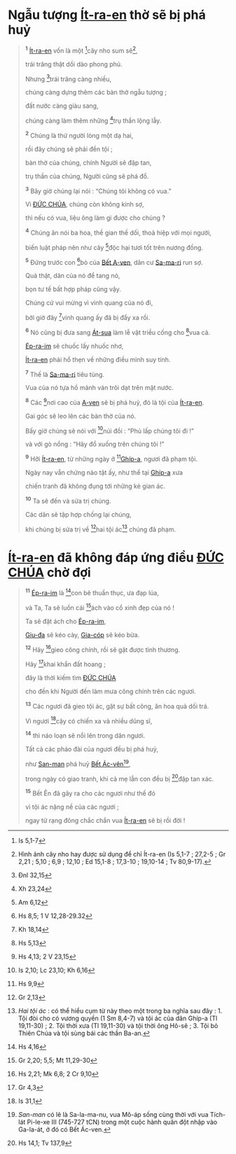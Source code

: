 # Ngẫu tượng [Ít-ra-en]() thờ sẽ bị phá huỷ

> <sup><b>1</b></sup> [Ít-ra-en]() vốn là một [^1@-0a2376c2-6322-460d-b2e7-69140a123e45]cây nho sum sê[^1-0a2376c2-6322-460d-b2e7-69140a123e45],
>
> trái trăng thật dồi dào phong phú.
>
> Nhưng [^2@-0a2376c2-6322-460d-b2e7-69140a123e45]trái trăng càng nhiều,
>
> chúng càng dựng thêm các bàn thờ ngẫu tượng ;
>
> đất nước càng giàu sang,
>
> chúng càng làm thêm những [^3@-0a2376c2-6322-460d-b2e7-69140a123e45]trụ thần lộng lẫy.
>
> <sup><b>2</b></sup> Chúng là thứ người lòng một dạ hai,
>
> rồi đây chúng sẽ phải đền tội ;
>
> bàn thờ của chúng, chính Người sẽ đập tan,
>
> trụ thần của chúng, Người cũng sẽ phá đổ.
>
> <sup><b>3</b></sup> Bây giờ chúng lại nói : “Chúng tôi không có vua.”
>
> Vì [ĐỨC CHÚA](), chúng còn không kính sợ,
>
> thì nếu có vua, liệu ông làm gì được cho chúng ?
>
> <sup><b>4</b></sup> Chúng ăn nói ba hoa, thề gian thề dối, thoả hiệp với mọi người,
>
> biến luật pháp nên như cây [^4@-0a2376c2-6322-460d-b2e7-69140a123e45]độc hại tươi tốt trên nương đồng.
>
> <sup><b>5</b></sup> Đứng trước con [^5@-0a2376c2-6322-460d-b2e7-69140a123e45]bò của [Bết A-ven](), dân cư [Sa-ma-ri]() run sợ.
>
> Quả thật, dân của nó để tang nó,
>
> bọn tư tế bất hợp pháp cũng vậy.
>
> Chúng cứ vui mừng vì vinh quang của nó đi,
>
> bởi giờ đây [^6@-0a2376c2-6322-460d-b2e7-69140a123e45]vinh quang ấy đã bị đẩy xa rồi.
>
> <sup><b>6</b></sup> Nó cũng bị đưa sang [Át-sua]() làm lễ vật triều cống cho [^7@-0a2376c2-6322-460d-b2e7-69140a123e45]vua cả.
>
> [Ép-ra-im]() sẽ chuốc lấy nhuốc nhơ,
>
> [Ít-ra-en]() phải hổ thẹn về những điều mình suy tính.
>
> <sup><b>7</b></sup> Thế là [Sa-ma-ri]() tiêu tùng.
>
> Vua của nó tựa hồ mảnh ván trôi dạt trên mặt nước.
>
> <sup><b>8</b></sup> Các [^8@-0a2376c2-6322-460d-b2e7-69140a123e45]nơi cao của [A-ven]() sẽ bị phá huỷ, đó là tội của [Ít-ra-en]().
>
> Gai góc sẽ leo lên các bàn thờ của nó.
>
> Bấy giờ chúng sẽ nói với [^9@-0a2376c2-6322-460d-b2e7-69140a123e45]núi đồi : “Phủ lấp chúng tôi đi !”
>
> và với gò nổng : “Hãy đổ xuống trên chúng tôi !”
>
> <sup><b>9</b></sup> Hỡi [Ít-ra-en](), từ những ngày ở [^10@-0a2376c2-6322-460d-b2e7-69140a123e45][Ghíp-a](), ngươi đã phạm tội.
>
> Ngày nay vẫn chứng nào tật ấy, như thể tại [Ghíp-a]() xưa
>
> chiến tranh đã không đụng tới những kẻ gian ác.
>
> <sup><b>10</b></sup> Ta sẽ đến và sửa trị chúng.
>
> Các dân sẽ tập hợp chống lại chúng,
>
> khi chúng bị sửa trị về [^11@-0a2376c2-6322-460d-b2e7-69140a123e45]hai tội ác[^2-0a2376c2-6322-460d-b2e7-69140a123e45] chúng đã phạm.

# [Ít-ra-en]() đã không đáp ứng điều [ĐỨC CHÚA]() chờ đợi

> <sup><b>11</b></sup> [Ép-ra-im]() là [^12@-0a2376c2-6322-460d-b2e7-69140a123e45]con bê thuần thục, ưa đạp lúa,
>
> và Ta, Ta sẽ luồn cái [^13@-0a2376c2-6322-460d-b2e7-69140a123e45]ách vào cổ xinh đẹp của nó !
>
> Ta sẽ đặt ách cho [Ép-ra-im](),
>
> [Giu-đa]() sẽ kéo cày, [Gia-cóp]() sẽ kéo bừa.
>
> <sup><b>12</b></sup> Hãy [^14@-0a2376c2-6322-460d-b2e7-69140a123e45]gieo công chính, rồi sẽ gặt được tình thương.
>
> Hãy [^15@-0a2376c2-6322-460d-b2e7-69140a123e45]khai khẩn đất hoang ;
>
> đây là thời kiếm tìm [ĐỨC CHÚA]()
>
> cho đến khi Người đến làm mưa công chính trên các ngươi.
>
> <sup><b>13</b></sup> Các ngươi đã gieo tội ác, gặt sự bất công, ăn hoa quả dối trá.
>
> Vì ngươi [^16@-0a2376c2-6322-460d-b2e7-69140a123e45]cậy có chiến xa và nhiều dũng sĩ,
>
> <sup><b>14</b></sup> thì náo loạn sẽ nổi lên trong dân ngươi.
>
> Tất cả các pháo đài của ngươi đều bị phá huỷ,
>
> như [San-man]() phá huỷ [Bết Ác-vên]()[^3-0a2376c2-6322-460d-b2e7-69140a123e45],
>
> trong ngày có giao tranh, khi cả mẹ lẫn con đều bị [^17@-0a2376c2-6322-460d-b2e7-69140a123e45]đập tan xác.
>
> <sup><b>15</b></sup> Bết Ên đã gây ra cho các ngươi như thế đó
>
> vì tội ác nặng nề của các ngươi ;
>
> ngay từ rạng đông chắc chắn vua [Ít-ra-en]() sẽ bị rồi đời !

[^1-0a2376c2-6322-460d-b2e7-69140a123e45]: Hình ảnh cây nho hay được sử dụng để chỉ Ít-ra-en (Is 5,1-7 ; 27,2-5 ; Gr 2,21 ; 5,10 ; 6,9 ; 12,10 ; Ed 15,1-8 ; 17,3-10 ; 19,10-14 ; Tv 80,9-17).

[^2-0a2376c2-6322-460d-b2e7-69140a123e45]: _Hai tội ác_ : có thể hiểu cụm từ này theo một trong ba nghĩa sau đây : 1. Tội đòi cho có vương quyền (1 Sm 8,4-7) và tội ác của dân Ghíp-a (Tl 19,11-30) ; 2. Tội thời xưa (Tl 19,11-30) và tội thời ông Hô-sê ; 3. Tội bỏ Thiên Chúa và tội sùng bái các thần Ba-an.

[^3-0a2376c2-6322-460d-b2e7-69140a123e45]: _San-man_ có lẽ là Sa-la-ma-nu, vua Mô-áp sống cùng thời với vua Tích-lát Pi-le-xe III (745-727 tCN) trong một cuộc hành quân đột nhập vào Ga-la-át, ở đó có Bết Ác-ven.

[^1@-0a2376c2-6322-460d-b2e7-69140a123e45]: Is 5,1-7

[^2@-0a2376c2-6322-460d-b2e7-69140a123e45]: Đnl 32,15

[^3@-0a2376c2-6322-460d-b2e7-69140a123e45]: Xh 23,24

[^4@-0a2376c2-6322-460d-b2e7-69140a123e45]: Am 6,12

[^5@-0a2376c2-6322-460d-b2e7-69140a123e45]: Hs 8,5; 1 V 12,28-29.32

[^6@-0a2376c2-6322-460d-b2e7-69140a123e45]: Kh 18,14

[^7@-0a2376c2-6322-460d-b2e7-69140a123e45]: Hs 5,13

[^8@-0a2376c2-6322-460d-b2e7-69140a123e45]: Hs 4,13; 2 V 23,15

[^9@-0a2376c2-6322-460d-b2e7-69140a123e45]: Is 2,10; Lc 23,10; Kh 6,16

[^10@-0a2376c2-6322-460d-b2e7-69140a123e45]: Hs 9,9

[^11@-0a2376c2-6322-460d-b2e7-69140a123e45]: Gr 2,13

[^12@-0a2376c2-6322-460d-b2e7-69140a123e45]: Hs 4,16

[^13@-0a2376c2-6322-460d-b2e7-69140a123e45]: Gr 2,20; 5,5; Mt 11,29-30

[^14@-0a2376c2-6322-460d-b2e7-69140a123e45]: Hs 2,21; Mk 6,8; 2 Cr 9,10

[^15@-0a2376c2-6322-460d-b2e7-69140a123e45]: Gr 4,3

[^16@-0a2376c2-6322-460d-b2e7-69140a123e45]: Is 31,1

[^17@-0a2376c2-6322-460d-b2e7-69140a123e45]: Hs 14,1; Tv 137,9
